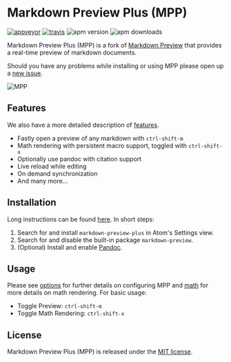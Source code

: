 # Markdown Preview Plus (MPP)

[![appveyor][ab]][a] [![travis][tb]][t] ![apm version][av] ![apm downloads][ad]

Markdown Preview Plus (MPP) is a fork of
[Markdown Preview](https://github.com/atom/markdown-preview) that provides a
real-time preview of markdown documents.

Should you have any problems while installing or using MPP please open up a
[new issue][issue].

![MPP][preview]

## Features

We also have a more detailed description of [features][features].

-   Fastly open a preview of any markdown with `ctrl-shift-m`
-   Math rendering with persistent macro support, toggled with `ctrl-shift-x`
-   Optionally use pandoc with citation support
-   Live reload while editing
-   On demand synchronization
-   And many more...

## Installation

Long instructions can be found [here][installation]. In short steps:

1.  Search for and install `markdown-preview-plus` in Atom's Settings view.
2.  Search for and disable the built-in package `markdown-preview`.
3.  (Optional) Install and enable [Pandoc][pandoc].

## Usage

Please see [options][options] for further details on configuring MPP and
[math][math] for more details on math rendering. For basic usage:

-   Toggle Preview: `ctrl-shift-m`
-   Toggle Math Rendering: `ctrl-shift-x`

## License

Markdown Preview Plus (MPP) is released under the [MIT license][license].

[preview]: https://raw.githubusercontent.com/atom-community/markdown-preview-plus/master/imgs/mpp-full-res-invert.png
[changelog]: https://github.com/atom-community/markdown-preview-plus/blob/master/CHANGELOG.md
[issue]: https://github.com/atom-community/markdown-preview-plus/issues
[installation]: docs/installation.md
[license]: LICENSE.md
[math]: docs/math.md
[features]: docs/features.md
[node-gyp]: https://github.com/TooTallNate/node-gyp#installation
[options]: docs/options.md
[pandoc]: https://pandoc.org

[ad]: https://img.shields.io/apm/dm/markdown-preview-plus.svg
[av]: https://img.shields.io/apm/v/markdown-preview-plus.svg
[ab]: https://img.shields.io/appveyor/ci/lierdakil/markdown-preview-plus/master.svg?label=appveyor
[a]: https://ci.appveyor.com/project/lierdakil/markdown-preview-plus/branch/master
[tb]: https://img.shields.io/travis/atom-community/markdown-preview-plus/master.svg?label=travis
[t]: https://travis-ci.org/atom-community/markdown-preview-plus
